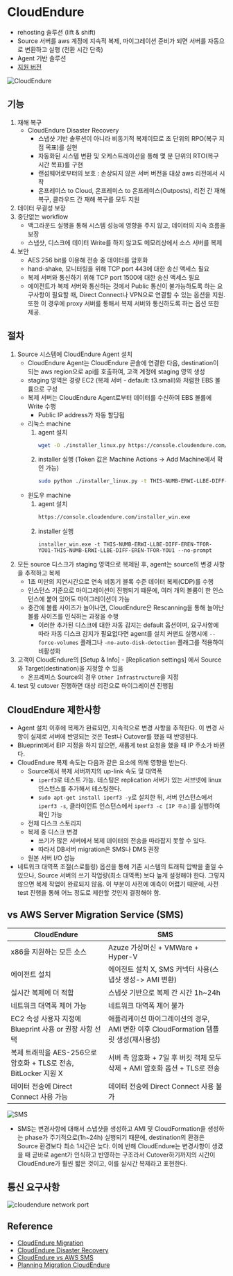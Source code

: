# CloudEndure

- rehosting 솔루션 (lift & shift)
- Source 서버를 aws 계정에 지속적 복제, 마이그레이션 준비가 되면 서버를 자동으로 변환하고 실행 (전환 시간 단축)
- Agent 기반 솔루션
- [지원 버전](https://docs.cloudendure.com/#Getting_Started_with_CloudEndure/Supported_Operating_Systems/Supported_Operating_Systems.htm#Supported_Operating_Systems%3FTocPath%3DNavigation%7CGetting%2520Started%2520with%2520CloudEndure%7CSupported%2520Operating%2520Systems%7C_____0)

![CloudEndure](https://d2908q01vomqb2.cloudfront.net/fc074d501302eb2b93e2554793fcaf50b3bf7291/2020/06/08/CloudEndure-Migration.png)

## 기능

1. 재해 복구
   - CloudEndure Disaster Recovery
     - 스냅샷 기반 솔루션이 아니라 비동기적 복제이므로 초 단위의 RPO(복구 지점 목표)를 실현
     - 자동화된 시스템 변환 및 오케스트레이션을 통해 몇 분 단위의 RTO(복구 시간 목표)를 구현
     - 랜섬웨어로부터의 보호 : 손상되지 않은 서버 버전을 대상 aws 리전에서 시작
     - 온프레미스 to Cloud, 온프레미스 to 온프레미스(Outposts), 리전 간 재해 복구, 클라우드 간 재해 복구를 모두 지원
2. 데이터 무결성 보장
3. 중단없는 workflow
   - 백그라운드 실행을 통해 시스템 성능에 영향을 주지 않고, 데이터의 지속 흐름을 보장
   - 스냅샷, 디스크에 데이터 Write를 하지 않고도 메모리상에서 소스 서버를 복제
4. 보안
   - AES 256 bit를 이용해 전송 중 데이터를 암호화
   - hand-shake, 모니터링을 위해 TCP port 443에 대한 송신 액세스 필요
   - 복제 서버와 통신하기 위해 TCP port 1500에 대한 송신 액세스 필요
   - 에이전트가 복제 서버와 통신하는 것에서 Public 통신이 불가능하도록 하는 요구사항이 필요할 때, Direct Connect나 VPN으로 연결할 수 있는 옵션을 지원. 또한 이 경우에 proxy 서버를 통해서 복제 서버와 통신하도록 하는 옵션 또한 제공.

## 절차

1. Source 시스템에 CloudEndure Agent 설치
   - CloudEndure Agent는 CloudEndure 콘솔에 연결한 다음, destination이 되는 aws region으로 api를 호출하여, 고객 계정에 staging 영역 생성
   - staging 영역은 경량 EC2 (복제 서버 - default: t3.small)와 저렴한 EBS 볼륨으로 구성
   - 복제 서버는 CloudEndure Agent로부터 데이터를 수신하여 EBS 볼륨에 Write 수행
     - Public IP address가 자동 할당됨
   - 리눅스 machine
     1. agent 설치
        ```sh
        wget -O ./installer_linux.py https://console.cloudendure.com/installer_linux.py
        ```
     2. installer 실행 (Token 값은 Machine Actions -> Add Machine에서 확인 가능)
        ```sh
        sudo python ./installer_linux.py -t THIS-NUMB-ERWI-LLBE-DIFF-EREN-TFOR-YOU1-THIS-NUMB-ERWI-LLBE-DIFF-EREN-TFOR-YOU1 --no-prompt
        ```
   - 윈도우 machine
     1. agent 설치
        ```sh
        https://console.cloudendure.com/installer_win.exe
        ```
     2. installer 실행
        ```
        installer_win.exe -t THIS-NUMB-ERWI-LLBE-DIFF-EREN-TFOR-YOU1-THIS-NUMB-ERWI-LLBE-DIFF-EREN-TFOR-YOU1 --no-prompt
        ```
2. 모든 source 디스크가 staging 영역으로 복제된 후, agent는 source의 변경 사항을 추적하고 복제
   - 1초 미만의 지연시간으로 연속 비동기 블록 수준 데이터 복제(CDP)를 수행
   - 인스턴스 기준으로 마이그레이션이 진행되기 떄문에, 여러 개의 볼륨이 한 인스턴스에 붙어 있어도 마이그레이션이 가능
   - 중간에 볼륨 사이즈가 늘어나면, CloudEndure은 Rescanning을 통해 늘어난 볼륨 사이즈를 인식하는 과정을 수행
     - 이러한 추가된 디스크에 대한 자동 감지는 default 옵션이며, 요구사항에 따라 자동 디스크 감지가 필요없다면 agent를 설치 커맨드 실행시에 `--force-volumes` 플래그나 `-no-auto-disk-detection` 플래그를 적용하여 비활성화
3. 고객이 CloudEndure의 [Setup & Info] - [Replication settings] 에서 Source와 Target(destination)을 지정할 수 있음
   - 온프레미스 Source의 경우 `Other Infrastructure`을 지정
4. test 및 cutover 진행하면 대상 리전으로 마이그레이션 진행됨

## CloudEndure 제한사항

- Agent 설치 이후에 복제가 완료되면, 지속적으로 변경 사항을 추적한다. 이 변경 사항이 실제로 서버에 반영되는 것은 Test나 Cutover를 했을 때 반영된다.
- Blueprint에서 EIP 지정을 하지 않으면, 새롭게 test 요청을 했을 때 IP 주소가 바뀐다.
- CloudEndure 복제 속도는 다음과 같은 요소에 의해 영향을 받는다.
  - Source에서 복제 서버까지의 up-link 속도 및 대역폭
    - `iperf3`로 테스트 가능. 테스팅은 replication 서버가 있는 서브넷에 linux 인스턴스를 추가해서 테스팅한다.
    - `sudo apt-get install iperf3 -y`로 설치한 뒤, 서버 인스턴스에서 `iperf3 -s`, 클라이언트 인스턴스에서 `iperf3 -c [IP 주소]`를 실행하여 확인 가능
  - 전체 디스크 스토리지
  - 복제 중 디스크 변경
    - 쓰기가 많은 서버에서 복제 데이터의 전송을 따라잡지 못할 수 있다.
    - 따라서 DB서버 migration은 SMS나 DMS 권장
  - 원본 서버 I/O 성능
- 네트워크 대역폭 조절(스로틀링) 옵션을 통해 기존 시스템의 트래픽 압박을 줄일 수 있으나, Source 서버의 쓰기 작업량(최소 대역폭) 보다 높게 설정해야 한다. 그렇지 않으면 복제 작업이 완료되지 않음. 이 부분이 사전에 예측이 어렵기 때문에, 사전 test 진행을 통해 어느 정도로 제한할 것인지 결정해야 함.

## vs AWS Server Migration Service (SMS)

| CloudEndure                                                     | SMS                                                                                  |
| --------------------------------------------------------------- | ------------------------------------------------------------------------------------ |
| x86을 지원하는 모든 소스                                        | Azuze 가상머신 + VMWare + Hyper-V                                                    |
| 에이전트 설치                                                   | 에이전트 설치 X, SMS 커넥터 사용(스냅샷 생성-> AMI 변환)                             |
| 실시간 복제에 더 적합                                           | 스냅샷 기반으로 복제 간 시간 1h~24h                                                  |
| 네트워크 대역폭 제어 가능                                       | 네트워크 대역폭 제어 불가                                                            |
| EC2 속성 사용자 지정에 Blueprint 사용 or 권장 사항 선택         | 애플리케이션 마이그레이션의 경우, AMI 변환 이후 CloudFormation 템플릿 생성(재사용성) |
| 복제 트래픽을 AES-256으로 암호화 + TLS로 전송, BitLocker 지원 X | 서버 측 암호화 + 7일 후 버킷 객체 모두 삭제 + AMI 암호화 옵션 + TLS로 전송           |
| 데이터 전송에 Direct Connect 사용 가능                          | 데이터 전송에 Direct Connect 사용 불가                                               |

![SMS](https://d2908q01vomqb2.cloudfront.net/fc074d501302eb2b93e2554793fcaf50b3bf7291/2020/06/08/AWS-Server-Migration-Service.png)

- SMS는 변경사항에 대해서 스냅샷을 생성하고 AMI 및 CloudFormation을 생성하는 phase가 주기적으로(1h~24h) 실행되기 때문에, destination의 환경은 Source 환경보다 최소 1시간은 늦다. 이에 반해 CloudEndure는 변경사항이 생겼을 때 곧바로 agent가 인식하고 반영하는 구조라서 Cutover하기까지의 시간이 CloudEndure가 훨씬 짧은 것이고, 이를 실시간 복제라고 표현한다.

## 통신 요구사항
![cloudendure network port](https://docs.cloudendure.com/Content/Resources/Images/80.png)

## Reference

- [CloudEndure Migration](https://aws.amazon.com/ko/cloudendure-migration/)
- [CloudEndure Disaster Recovery](https://aws.amazon.com/ko/cloudendure-disaster-recovery/)
- [CloudEndure vs AWS SMS](https://aws.amazon.com/ko/blogs/architecture/field-notes-choosing-a-rehost-migration-tool-cloudendure-or-aws-sms/)
- [Planning Migration CloudEndure](https://dev.classmethod.jp/articles/planning-migration-cloudendure/)
